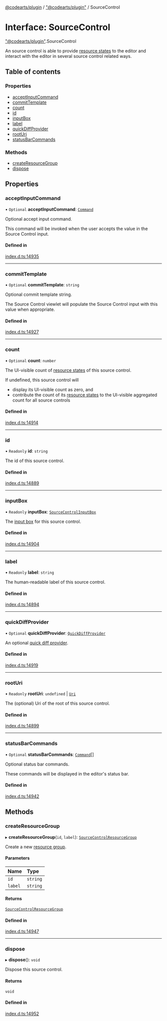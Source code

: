[@codearts/plugin](../README.md) / ["@codearts/plugin"](../modules/_codearts_plugin_.md) / SourceControl

# Interface: SourceControl

["@codearts/plugin"](../modules/_codearts_plugin_.md).SourceControl

An source control is able to provide [resource states](codearts_plugin_.SourceControlResourceState.md)
to the editor and interact with the editor in several source control related ways.

## Table of contents

### Properties

- [acceptInputCommand](codearts_plugin_.SourceControl.md#acceptinputcommand)
- [commitTemplate](codearts_plugin_.SourceControl.md#committemplate)
- [count](codearts_plugin_.SourceControl.md#count)
- [id](codearts_plugin_.SourceControl.md#id)
- [inputBox](codearts_plugin_.SourceControl.md#inputbox)
- [label](codearts_plugin_.SourceControl.md#label)
- [quickDiffProvider](codearts_plugin_.SourceControl.md#quickdiffprovider)
- [rootUri](codearts_plugin_.SourceControl.md#rooturi)
- [statusBarCommands](codearts_plugin_.SourceControl.md#statusbarcommands)

### Methods

- [createResourceGroup](codearts_plugin_.SourceControl.md#createresourcegroup)
- [dispose](codearts_plugin_.SourceControl.md#dispose)

## Properties

### acceptInputCommand

• `Optional` **acceptInputCommand**: [`Command`](codearts_plugin_.Command.md)

Optional accept input command.

This command will be invoked when the user accepts the value
in the Source Control input.

#### Defined in

[index.d.ts:14935](https://github.com/xyz-fish/cloudide-plugin-api/blob/9927cd6/index.d.ts#L14935)

___

### commitTemplate

• `Optional` **commitTemplate**: `string`

Optional commit template string.

The Source Control viewlet will populate the Source Control
input with this value when appropriate.

#### Defined in

[index.d.ts:14927](https://github.com/xyz-fish/cloudide-plugin-api/blob/9927cd6/index.d.ts#L14927)

___

### count

• `Optional` **count**: `number`

The UI-visible count of [resource states](codearts_plugin_.SourceControlResourceState.md) of
this source control.

If undefined, this source control will
- display its UI-visible count as zero, and
- contribute the count of its [resource states](codearts_plugin_.SourceControlResourceState.md) to the UI-visible aggregated count for all source controls

#### Defined in

[index.d.ts:14914](https://github.com/xyz-fish/cloudide-plugin-api/blob/9927cd6/index.d.ts#L14914)

___

### id

• `Readonly` **id**: `string`

The id of this source control.

#### Defined in

[index.d.ts:14889](https://github.com/xyz-fish/cloudide-plugin-api/blob/9927cd6/index.d.ts#L14889)

___

### inputBox

• `Readonly` **inputBox**: [`SourceControlInputBox`](codearts_plugin_.SourceControlInputBox.md)

The [input box](codearts_plugin_.SourceControlInputBox.md) for this source control.

#### Defined in

[index.d.ts:14904](https://github.com/xyz-fish/cloudide-plugin-api/blob/9927cd6/index.d.ts#L14904)

___

### label

• `Readonly` **label**: `string`

The human-readable label of this source control.

#### Defined in

[index.d.ts:14894](https://github.com/xyz-fish/cloudide-plugin-api/blob/9927cd6/index.d.ts#L14894)

___

### quickDiffProvider

• `Optional` **quickDiffProvider**: [`QuickDiffProvider`](codearts_plugin_.QuickDiffProvider.md)

An optional [quick diff provider](codearts_plugin_.QuickDiffProvider.md).

#### Defined in

[index.d.ts:14919](https://github.com/xyz-fish/cloudide-plugin-api/blob/9927cd6/index.d.ts#L14919)

___

### rootUri

• `Readonly` **rootUri**: `undefined` \| [`Uri`](../classes/codearts_plugin_.Uri.md)

The (optional) Uri of the root of this source control.

#### Defined in

[index.d.ts:14899](https://github.com/xyz-fish/cloudide-plugin-api/blob/9927cd6/index.d.ts#L14899)

___

### statusBarCommands

• `Optional` **statusBarCommands**: [`Command`](codearts_plugin_.Command.md)[]

Optional status bar commands.

These commands will be displayed in the editor's status bar.

#### Defined in

[index.d.ts:14942](https://github.com/xyz-fish/cloudide-plugin-api/blob/9927cd6/index.d.ts#L14942)

## Methods

### createResourceGroup

▸ **createResourceGroup**(`id`, `label`): [`SourceControlResourceGroup`](codearts_plugin_.SourceControlResourceGroup.md)

Create a new [resource group](codearts_plugin_.SourceControlResourceGroup.md).

#### Parameters

| Name | Type |
| :------ | :------ |
| `id` | `string` |
| `label` | `string` |

#### Returns

[`SourceControlResourceGroup`](codearts_plugin_.SourceControlResourceGroup.md)

#### Defined in

[index.d.ts:14947](https://github.com/xyz-fish/cloudide-plugin-api/blob/9927cd6/index.d.ts#L14947)

___

### dispose

▸ **dispose**(): `void`

Dispose this source control.

#### Returns

`void`

#### Defined in

[index.d.ts:14952](https://github.com/xyz-fish/cloudide-plugin-api/blob/9927cd6/index.d.ts#L14952)
